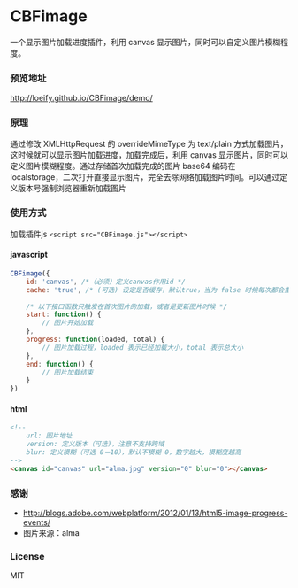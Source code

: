 # CBFimage
一个显示图片加载进度插件，利用 canvas 显示图片，同时可以自定义图片模糊程度。
### 预览地址
http://loeify.github.io/CBFimage/demo/

### 原理
通过修改 XMLHttpRequest 的 overrideMimeType 为 text/plain 方式加载图片，这时候就可以显示图片加载进度，加载完成后，利用 canvas 显示图片，同时可以定义图片模糊程度。通过存储首次加载完成的图片 base64 编码在 localstorage，二次打开直接显示图片，完全去除网络加载图片时间。可以通过定义版本号强制浏览器重新加载图片
### 使用方式
加载插件js `<script src="CBFimage.js"></script>`
#### javascript
```js
CBFimage({
    id: 'canvas', /*（必须）定义canvas作用id */
	cache: 'true', /* (可选) 设定是否缓存，默认true，当为 false 时候每次都会重新加载图片 */
	
    /* 以下接口函数只触发在首次图片的加载，或者是更新图片时候 */
    start: function() {
        // 图片开始加载
    },
    progress: function(loaded, total) {
        // 图片加载过程，loaded 表示已经加载大小，total 表示总大小
    },
    end: function() {
        // 图片加载结束
    }
})
```
#### html
```html
<!-- 
	url: 图片地址
 	version: 定义版本（可选)，注意不支持跨域
	blur: 定义模糊（可选 0－10），默认不模糊 0，数字越大，模糊度越高 
-->
<canvas id="canvas" url="alma.jpg" version="0" blur="0"></canvas>
```
### 感谢
- http://blogs.adobe.com/webplatform/2012/01/13/html5-image-progress-events/
- 图片来源：alma

### License
MIT
